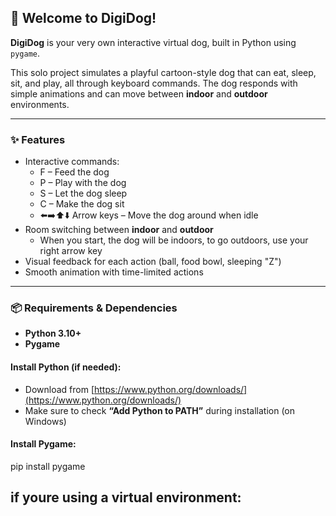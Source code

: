 ## 🐶 Welcome to DigiDog!

**DigiDog** is your very own interactive virtual dog, built in Python using `pygame`.

This solo project simulates a playful cartoon-style dog that can eat, sleep, sit, and play, all through keyboard commands. The dog responds with simple animations and can move between **indoor** and **outdoor** environments.

---

### ✨ Features

- Interactive commands:
  - F – Feed the dog  
  - P – Play with the dog  
  - S – Let the dog sleep  
  - C – Make the dog sit  
  - ⬅️➡️⬆️⬇️ Arrow keys – Move the dog around when idle
- Room switching between **indoor** and **outdoor** 
    - When you start, the dog will be indoors, to go outdoors, use your right arrow key
- Visual feedback for each action (ball, food bowl, sleeping "Z")
- Smooth animation with time-limited actions

---

### 📦 Requirements & Dependencies

- **Python 3.10+**
- **Pygame**

#### Install Python (if needed):

- Download from [https://www.python.org/downloads/](https://www.python.org/downloads/)
- Make sure to check **“Add Python to PATH”** during installation (on Windows)

#### Install Pygame:

pip install pygame 

## if youre using a virtual environment:
